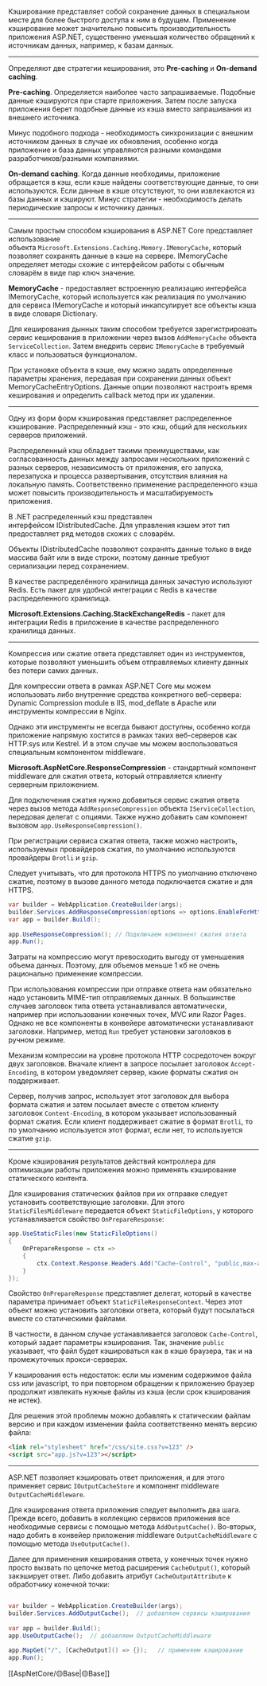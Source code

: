 Кэширование представляет собой сохранение данных в специальном месте для более быстрого доступа к ним в будущем. Применение кэширование может значительно повысить производительность приложения ASP.NET, существенно уменьшая количество обращений к источникам данных, например, к базам данных.

---

Определяют две стратегии кеширования, это **Pre-caching** и **On-demand caching**.

**Pre-caching**. Определяется наиболее часто запрашиваемые. Подобные данные кэшируются при старте приложения. Затем после запуска приложения берет подобные данные из кэша вместо запрашивания из внешнего источника.

Минус подобного подхода - необходимость синхронизации с внешним источником данных в случае их обновления, особенно когда приложение и база данных управляются разными командами разработчиков/разными компаниями.

**On-demand caching**. Когда данные необходимы, приложение обращается в кэш, если кэше найдены соответствующие данные, то они используются. Если данные в кэше отсутствуют, то они извлекаются из базы данных и кэшируют. Минус стратегии - необходимость делать периодические запросы к источнику данных.

---

Самым простым способом кэширования в ASP.NET Core представляет использование объекта `Microsoft.Extensions.Caching.Memory.IMemoryCache`, который позволяет сохранять данные в кэше на сервере. IMemoryCache определяет методы схожие с интерфейсом работы с обычным словарём в виде пар ключ значение.

**MemoryCache** - предоставляет встроенную реализацию интерфейса IMemoryCache, который используется как реализация по умолчанию для сервиса IMemoryCache и который инкапсулирует все объекты кэша в виде словаря Dictionary.

Для кеширования дынных таким способом требуется зарегистрировать сервис кеширования в приложении через вызов `AddMemoryCache` объекта `ServiceCollection`. Затем внедрить сервис `IMemoryCache` в требуемый класс и пользоваться функционалом.

При установке объекта в кэше, ему можно задать определенные параметры хранения, передавая при сохранении данных объект MemoryCacheEntryOptions. Данные опции позволяют настроить время кеширования и определить callback метод при их удалении.

---

Одну из форм форм кэширования представляет распределенное кэширование. Распределенный кэш - это кэш, общий для нескольких серверов приложений. 

Распределенный кэш обладает такими преимуществами, как согласованность данных между запросами нескольких приложений с разных серверов, независимость от приложения, его запуска, перезапуска и процесса развертывания, отсутствия влияния на локальную память. Соответственно применение распределенного кэша может повысить производительность и масштабируемость приложения.

В .NET распределенный кэш представлен интерфейсом IDistributedCache. Для управления кэшем этот тип предоставляет ряд методов схожих с словарём.

Объекты IDistributedCache позволяют сохранять данные только в виде массива байт или в виде строки, поэтому данные требуют сериализации перед сохранением. 

В качестве распределённого хранилища данных зачастую используют Redis. Есть пакет для удобной интеграции с Redis в качестве распределенного хранилища. 

**Microsoft.Extensions.Caching.StackExchangeRedis** - пакет для интеграции Redis в приложение в качестве распределенного хранилища данных. 

---

Компрессия или сжатие ответа представляет один из инструментов, которые позволяют уменьшить объем отправляемых клиенту данных без потери самих данных.

Для компрессии ответа в рамках ASP.NET Core мы можем использовать либо внутренние средства конкретного веб-сервера: Dynamic Compression module в IIS,  mod_deflate в Apache или инструменты компрессии в Nginx.

Однако эти инструменты не всегда бывают доступны, особенно когда приложение напрямую хостится в рамках таких веб-серверов как HTTP.sys или Kestrel. И в этом случае мы можем воспользоваться специальным компонентом middleware.

**Microsoft.AspNetCore.ResponseCompression** - стандартный компонент middleware для сжатия ответа, который отправляется клиенту серверным приложением. 

Для подключения сжатия нужно добавиться сервис сжатия ответа через вызов метода `AddResponseCompression` объекта `IServiceCollection`, передовая делегат с опциями. Также нужно добавить сам компонент вызовом `app.UseResponseCompression()`.

При регистрации сервиса сжатия ответа, также можно настроить, используемых провайдеров сжатия, по умолчанию используются провайдеры `Brotli` и `gzip`.

Следует учитывать, что для протокола HTTPS по умолчанию отключено сжатие, поэтому в вызове данного метода подключается сжатие и для HTTPS.

```c#
var builder = WebApplication.CreateBuilder(args);
builder.Services.AddResponseCompression(options => options.EnableForHttps = true);
var app = builder.Build();
 
app.UseResponseCompression(); // Подключаем компонент сжатия ответа
app.Run();
```

Затраты на компрессию могут превосходить выгоду от уменьшения объема данных. Поэтому, для объемов меньше 1 кб не очень рационально применение компрессии.

При использования компрессии при отправке ответа нам обязательно надо установить MIME-тип отправляемых данных. В большинстве случаев заголовок типа ответа устанавливался автоматически, например при использовании конечных точек, MVC или Razor Pages. Однако не все компоненты в конвейере автоматически устанавливают заголовки. Например, метод `Run` требует установки заголовков в ручном режиме.

Механизм компрессии на уровне протокола HTTP сосредоточен вокруг двух заголовков. Вначале клиент в запросе посылает заголовок `Accept-Encoding`, в котором уведомляет сервер, какие форматы сжатия он поддерживает.

Сервер, получив запрос, использует этот заголовок для выбора формата сжатия и затем посылает вместе с ответом клиенту заголовок `Сontent-Encoding`, в котором указывает использованный формат сжатия. Если клиент поддерживает сжатие в формат `Brotli`, то по умолчанию используется этот формат, если нет, то используется сжатие `gzip`.

---

Кроме кэширования результатов действий контроллера для оптимизации работы приложения можно применять кэширование статического контента.

Для кэширования статических файлов при их отправке следует установить соответствующие заголовки. Для этого `StaticFilesMiddleware` передается объект `StaticFileOptions`, у которого устанавливается свойство `OnPrepareResponse`:

```c#
app.UseStaticFiles(new StaticFileOptions()
{
    OnPrepareResponse = ctx =>
    {
	    ctx.Context.Response.Headers.Add("Cache-Control", "public,max-age=600");
	}
});
```

Свойство `OnPrepareResponse` представляет делегат, который в качестве параметра принимает объект `StaticFileResponseContext`. Через этот объект можно установить заголовки ответа, который будут посылаться вместе со статическими файлами.

В частности, в данном случае устанавливается заголовок `Cache-Control`, который  задает параметры кэширования. Так, значение `public` указывает, что файл будет кэшироваться как в кэше браузера, так и на промежуточных прокси-серверах.

У кэширования есть недостаток: если мы изменим содержимое файла css или javascript, то при повторном обращении к приложению браузер продолжит извлекать нужные файлы из кэша (если срок кэширования не истек).

Для решения этой проблемы можно добавлять к статическим файлам версию и при каждом изменении файла соответственно менять версию файла:

```html
<link rel="stylesheet" href="/css/site.css?v=123" />
<script src="app.js?v=123"></script>
```

---

ASP.NET позволяет кэшировать ответ приложения, и для этого применяет сервис `IOutputCacheStore` и компонент middleware `OutputCacheMiddleware`. 

Для кэширования ответа приложения следует выполнить два шага. Прежде всего, добавить в коллекцию сервисов приложения все необходимые сервисы с помощью метода `AddOutputCache()`.  Во-вторых, надо добить в конвейер приложения middleware `OutputCacheMiddleware` с помощью метода `UseOutputCache()`. 

Далее для применения кеширования ответа, у конечных точек нужно просто вызвать по цепочке метод расширения `CacheOutput()`, который закэширует ответ. Либо добавить атрибут `CacheOutputAttribute` к обработчику конечной точки:

```c#

var builder = WebApplication.CreateBuilder(args);
builder.Services.AddOutputCache();  // добавляем сервисы кэширования
 
var app = builder.Build();
app.UseOutputCache();  // добавляем OutputCacheMiddleware
 
app.MapGet("/", [CacheOutput]() => {});   // применяем кэширование
app.Run();
```

[[AspNetCore/🟡Base|🟡Base]]
